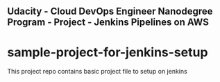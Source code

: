 ## Udacity - Cloud DevOps Engineer Nanodegree Program - Project - Jenkins Pipelines on AWS

# sample-project-for-jenkins-setup
This project repo contains basic project file to setup on jenkins


